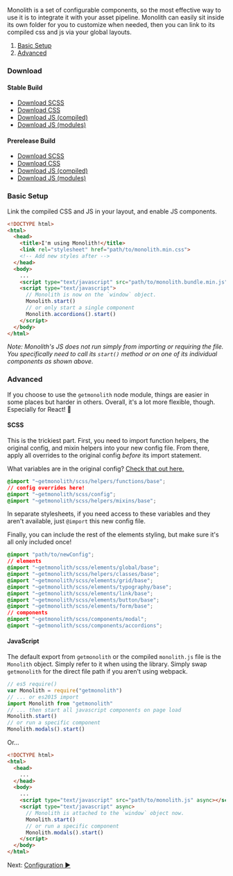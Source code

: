 Monolith is a set of configurable components, so the most effective way to use it is to integrate it with your asset pipeline. Monolith can easily sit inside its own folder for you to customize when needed, then you can link to its compiled css and js via your global layouts.

1.  [Basic Setup](#basic-setup)
2.  [Advanced](#advanced)

### Download

#### Stable Build

* [Download SCSS](https://github.com/geotrev/getmonolith.io/raw/master/dist/monolith.scss.zip)
* [Download CSS](https://github.com/geotrev/getmonolith.io/raw/master/dist/monolith.css.zip)
* [Download JS (compiled)](https://github.com/geotrev/getmonolith.io/raw/master/dist/monolith.js.zip)
* [Download JS (modules)](https://github.com/geotrev/getmonolith.io/raw/master/dist/monolith.modules.js.zip)

#### Prerelease Build

* [Download SCSS](https://github.com/geotrev/getmonolith.io/raw/develop/dist/monolith.scss.zip)
* [Download CSS](https://github.com/geotrev/getmonolith.io/raw/develop/dist/monolith.css.zip)
* [Download JS (compiled)](https://github.com/geotrev/getmonolith.io/raw/develop/dist/monolith.js.zip)
* [Download JS (modules)](https://github.com/geotrev/getmonolith.io/raw/develop/dist/monolith.modules.js.zip)

### Basic Setup

Link the compiled CSS and JS in your layout, and enable JS components.

```html
<!DOCTYPE html>
<html>
  <head>
    <title>I'm using Monolith!</title>
    <link rel="stylesheet" href="path/to/monolith.min.css">
    <!-- Add new styles after -->
  </head>
  <body>
    ...
    <script type="text/javascript" src="path/to/monolith.bundle.min.js" async></script>
    <script type="text/javascript">
      // Monolith is now on the `window` object.
      Monolith.start()
      // or only start a single component
      Monolith.accordions().start()
    </script>
  </body>
</html>
```

_Note: Monolith's JS does not run simply from importing or requiring the file. You specifically need to call its `start()` method or on one of its individual  components as shown above._

### Advanced

If you choose to use the `getmonolith` node module, things are easier in some places but harder in others. Overall, it's a lot more flexible, though. Especially for React! 🎉

#### SCSS

This is the trickiest part. First, you need to import function helpers, the original config, and mixin helpers into your new config file. From there, apply all overrides to the original config _before_ its import statement.

What variables are in the original config? [Check that out here.](https://github.com/geotrev/getmonolith.io/blob/master/scss/_config.scss)

```css
@import "~getmonolith/scss/helpers/functions/base";
// config overrides here!
@import "~getmonolith/scss/config";
@import "~getmonolith/scss/helpers/mixins/base";
```

In separate stylesheets, if you need access to these variables and they aren't available, just `@import` this new config file.

Finally, you can include the rest of the elements styling, but make sure it's all only included once!

```css
@import "path/to/newConfig";
// elements
@import "~getmonolith/scss/elements/global/base";
@import "~getmonolith/scss/helpers/classes/base";
@import "~getmonolith/scss/elements/grid/base";
@import "~getmonolith/scss/elements/typography/base";
@import "~getmonolith/scss/elements/link/base";
@import "~getmonolith/scss/elements/button/base";
@import "~getmonolith/scss/elements/form/base";
// components
@import "~getmonolith/scss/components/modal";
@import "~getmonolith/scss/components/accordions";
```

#### JavaScript

The default export from `getmonolith` or the compiled `monolith.js` file is the `Monolith` object. Simply refer to it when using the library. Simply swap `getmonolith` for the direct file path if you aren't using webpack.

```js
// es5 require()
var Monolith = require("getmonolith")
// ... or es2015 import
import Monolith from "getmonolith"
// ... then start all javascript components on page load
Monolith.start()
// or run a specific component
Monolith.modals().start()
```

Or...

```html
<!DOCTYPE html>
<html>
  <head>
    ...
  </head>
  <body>
    ...
    <script type="text/javascript" src="path/to/monolith.js" async></script>
    <script type="text/javascript" async>
      // Monolith is attached to the `window` object now.
      Monolith.start()
      // or run a specific component
      Monolith.modals().start()
    </script>
  </body>
</html>
```

Next: [Configuration ►](configuration)
